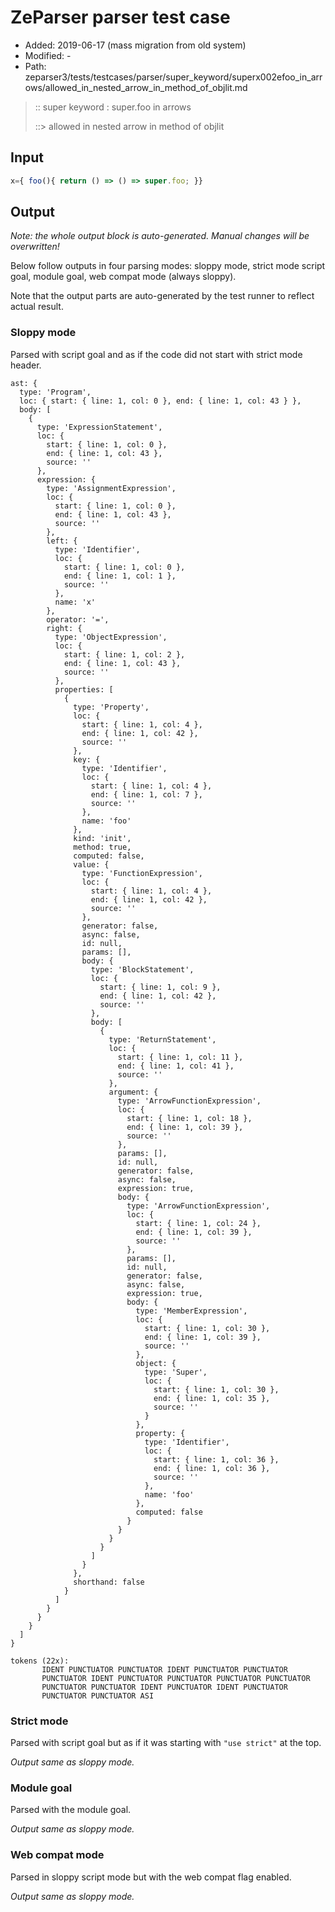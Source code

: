 # ZeParser parser test case

- Added: 2019-06-17 (mass migration from old system)
- Modified: -
- Path: zeparser3/tests/testcases/parser/super_keyword/superx002efoo_in_arrows/allowed_in_nested_arrow_in_method_of_objlit.md

> :: super keyword : super.foo in arrows
>
> ::> allowed in nested arrow in method of objlit

## Input

`````js
x={ foo(){ return () => () => super.foo; }}
`````

## Output

_Note: the whole output block is auto-generated. Manual changes will be overwritten!_

Below follow outputs in four parsing modes: sloppy mode, strict mode script goal, module goal, web compat mode (always sloppy).

Note that the output parts are auto-generated by the test runner to reflect actual result.

### Sloppy mode

Parsed with script goal and as if the code did not start with strict mode header.

`````
ast: {
  type: 'Program',
  loc: { start: { line: 1, col: 0 }, end: { line: 1, col: 43 } },
  body: [
    {
      type: 'ExpressionStatement',
      loc: {
        start: { line: 1, col: 0 },
        end: { line: 1, col: 43 },
        source: ''
      },
      expression: {
        type: 'AssignmentExpression',
        loc: {
          start: { line: 1, col: 0 },
          end: { line: 1, col: 43 },
          source: ''
        },
        left: {
          type: 'Identifier',
          loc: {
            start: { line: 1, col: 0 },
            end: { line: 1, col: 1 },
            source: ''
          },
          name: 'x'
        },
        operator: '=',
        right: {
          type: 'ObjectExpression',
          loc: {
            start: { line: 1, col: 2 },
            end: { line: 1, col: 43 },
            source: ''
          },
          properties: [
            {
              type: 'Property',
              loc: {
                start: { line: 1, col: 4 },
                end: { line: 1, col: 42 },
                source: ''
              },
              key: {
                type: 'Identifier',
                loc: {
                  start: { line: 1, col: 4 },
                  end: { line: 1, col: 7 },
                  source: ''
                },
                name: 'foo'
              },
              kind: 'init',
              method: true,
              computed: false,
              value: {
                type: 'FunctionExpression',
                loc: {
                  start: { line: 1, col: 4 },
                  end: { line: 1, col: 42 },
                  source: ''
                },
                generator: false,
                async: false,
                id: null,
                params: [],
                body: {
                  type: 'BlockStatement',
                  loc: {
                    start: { line: 1, col: 9 },
                    end: { line: 1, col: 42 },
                    source: ''
                  },
                  body: [
                    {
                      type: 'ReturnStatement',
                      loc: {
                        start: { line: 1, col: 11 },
                        end: { line: 1, col: 41 },
                        source: ''
                      },
                      argument: {
                        type: 'ArrowFunctionExpression',
                        loc: {
                          start: { line: 1, col: 18 },
                          end: { line: 1, col: 39 },
                          source: ''
                        },
                        params: [],
                        id: null,
                        generator: false,
                        async: false,
                        expression: true,
                        body: {
                          type: 'ArrowFunctionExpression',
                          loc: {
                            start: { line: 1, col: 24 },
                            end: { line: 1, col: 39 },
                            source: ''
                          },
                          params: [],
                          id: null,
                          generator: false,
                          async: false,
                          expression: true,
                          body: {
                            type: 'MemberExpression',
                            loc: {
                              start: { line: 1, col: 30 },
                              end: { line: 1, col: 39 },
                              source: ''
                            },
                            object: {
                              type: 'Super',
                              loc: {
                                start: { line: 1, col: 30 },
                                end: { line: 1, col: 35 },
                                source: ''
                              }
                            },
                            property: {
                              type: 'Identifier',
                              loc: {
                                start: { line: 1, col: 36 },
                                end: { line: 1, col: 36 },
                                source: ''
                              },
                              name: 'foo'
                            },
                            computed: false
                          }
                        }
                      }
                    }
                  ]
                }
              },
              shorthand: false
            }
          ]
        }
      }
    }
  ]
}

tokens (22x):
       IDENT PUNCTUATOR PUNCTUATOR IDENT PUNCTUATOR PUNCTUATOR
       PUNCTUATOR IDENT PUNCTUATOR PUNCTUATOR PUNCTUATOR PUNCTUATOR
       PUNCTUATOR PUNCTUATOR IDENT PUNCTUATOR IDENT PUNCTUATOR
       PUNCTUATOR PUNCTUATOR ASI
`````

### Strict mode

Parsed with script goal but as if it was starting with `"use strict"` at the top.

_Output same as sloppy mode._

### Module goal

Parsed with the module goal.

_Output same as sloppy mode._

### Web compat mode

Parsed in sloppy script mode but with the web compat flag enabled.

_Output same as sloppy mode._
